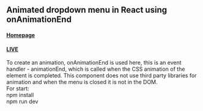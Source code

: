 ## Animated dropdown menu in React using onAnimationEnd
#### [Homepage](https://shedov.top/animated-dropdown-menu-in-react-using-onanimationend)
#### [LIVE](https://animated-dropdown-menu-in-react-andrewshedov.vercel.app)
To create an animation, onAnimationEnd is used here, this is an event handler - animationEnd, which is called when the CSS animation of the element is completed. This component does not use third party libraries for animation and when the menu is closed it is not in the DOM.\
For start:\
npm install\
npm run dev
